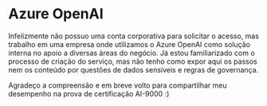 # Azure OpenAI

Infelizmente não possuo uma conta corporativa para solicitar o acesso, mas trabalho em uma empresa onde utilizamos o Azure OpenAI como solução interna no apoio a diversas áreas do negócio. Já estou familiarizado com o processo de criação do serviço, mas não tenho como expor aqui os passos nem os conteúdo por questões de dados sensíveis e regras de governança.

Agradeço a compreensão e em breve volto para compartilhar meu desempenho na prova de certificação AI-9000 :)